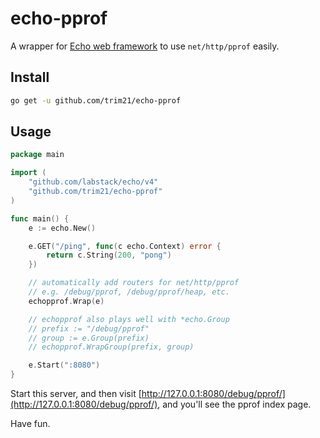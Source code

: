 echo-pprof
========

A wrapper for [Echo web framework](https://github.com/labstack/echo) to use `net/http/pprof` easily.

## Install

```sh
go get -u github.com/trim21/echo-pprof
```

## Usage

```go
package main

import (
	"github.com/labstack/echo/v4"
	"github.com/trim21/echo-pprof"
)

func main() {
	e := echo.New()

	e.GET("/ping", func(c echo.Context) error {
		return c.String(200, "pong")
	})

	// automatically add routers for net/http/pprof
	// e.g. /debug/pprof, /debug/pprof/heap, etc.
	echopprof.Wrap(e)

	// echopprof also plays well with *echo.Group
	// prefix := "/debug/pprof"
	// group := e.Group(prefix)
	// echopprof.WrapGroup(prefix, group)

	e.Start(":8080")
}
```

Start this server, and then visit [http://127.0.0.1:8080/debug/pprof/](http://127.0.0.1:8080/debug/pprof/), and you'll see the pprof index page.

Have fun.

